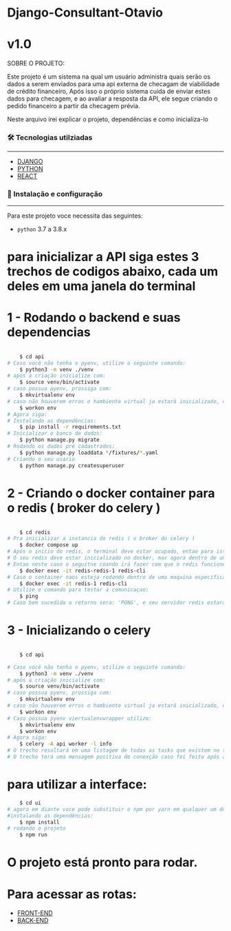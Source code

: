 # Django-Consultant-Otavio
# v1.0

SOBRE O PROJETO:


Este projeto é um sistema na qual um usuário administra quais serão os dados a serem enviados para uma api externa de checagam de viabilidade de crédito financeiro, 
Após isso o próprio sistema cuida de enviar estes dados para checagem, e ao avaliar a resposta da API, ele segue criando o pedido financeiro a partir da checagem prévia.

Neste arquivo irei explicar o projeto, dependências e como inicializa-lo

### 🛠 Tecnologias utilziadas
------------

- [DJANGO](https://www.djangoproject.com/)
- [PYTHON](https://www.python.org/)
- [REACT](https://react.dev/)

### 🎲 Instalação e configuração
------------

Para este projeto voce necessita das seguintes:
* `python` 3.7 a 3.8.x


# para inicializar a API siga estes 3 trechos de codigos abaixo, cada um deles em uma janela do terminal

# 1 - Rodando o backend e suas dependencias
```bash

    $ cd api
# Caso você não tenha o pyenv, utilize o seguinte comando:
    $ python3 -m venv ./venv
# após a criação inicialize com:
    $ source venv/bin/activate
# caso possua pyenv, prossiga com:
    $ mkvirtualenv env
# caso não houverem erros o hambiente virtual ja estará inicializado, caso não:
    $ workon env
# Agora siga: 
# Instalando as dependências:
    $ pip install -r requirements.txt
# Inicializar o banco de dados:
    $ python manage.py migrate
# Rodando os dados pré cadastrados:
    $ python manage.py loaddata */fixtures/*.yaml
# Criando o seu usario
    $ python manage.py createsuperuser
```

# 2 - Criando o docker container para o redis ( broker do celery )
```bash

    $ cd redis
# Pra inicializar a instancia do redis ( o broker do celery )
    $ docker compose up
# Após o inicio do redis, o terminal deve estar ocupado, entao para isso abra uma nova janela no terminal e:
# O seu redis deve estar inicializado no docker, mas agora dentro de uma maquina chamada redis,
# Entao neste caso o seguitne coando irá fazer com que o redis funcione corretamente
    $ docker exec -it redis-redis-1 redis-cli
# Caso o container naos esteja rodando dentro de uma maquina especifica, rode o seguinte
    $ docker exec -it redis-1 redis-cli
# Utilize o comando para testar a comunicaçao:
    $ ping
# Caso bem sucedida o retorno sera: 'PONG', e seu servidor redis estará rodando.
```

# 3 - Inicializando o celery
```bash

    $ cd api

# Caso você não tenha o pyenv, utilize o seguinte comando:
    $ python3 -m venv ./venv
# após a criação inicialize com:
    $ source venv/bin/activate
# caso possua pyenv, prossiga com:
    $ mkvirtualenv env
# caso não houverem erros o hambiente virtual ja estará inicializado, caso não:
    $ workon env
# Caso possua pyenv viertualenvwrapper utilize:
    $ mkvirtualenv env
    $ workon env
# Agora siga: 
    $ celery -A api worker -l info
# O trecho resultará em uma listagem de todas as tasks que existem no tasks.py ( uma no caso deste projeto )
# O trecho terá uma mensagem positiva de conexção caso foi feito após a correta inicialização do redis no passo 2 
```

# para utilizar a interface:

```bash
    $ cd ui
# agora em diante voce pode substituir o npm por yarn em qualquer um dos comandos abaixo:
#instalando as dependências:
    $ npm install
# rodando o projeto
    $ npm run

```
# O projeto está pronto para rodar.
# Para acessar as rotas:
- [FRONT-END](http://localhost:3000)
- [BACK-END](http://localhost:8000)
